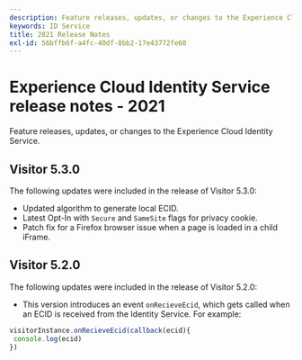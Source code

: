 ```yaml
---
description: Feature releases, updates, or changes to the Experience Cloud Identity Service.
keywords: ID Service
title: 2021 Release Notes
exl-id: 56bffb6f-a4fc-40df-8bb2-17e43772fe60
---
```

# Experience Cloud Identity Service release notes - 2021

Feature releases, updates, or changes to the Experience Cloud Identity Service.

## Visitor 5.3.0

The following updates were included in the release of Visitor 5.3.0:

* Updated algorithm to generate local ECID.
* Latest Opt-In with `Secure` and `SameSite` flags for privacy cookie.
* Patch fix for a Firefox browser issue when a page is loaded in a child iFrame.

## Visitor 5.2.0

The following updates were included in the release of Visitor 5.2.0:

* This version introduces an event `onRecieveEcid`, which gets called when an ECID is received from the Identity Service. For example:

```js
visitorInstance.onRecieveEcid(callback(ecid){
 console.log(ecid)
})
```
